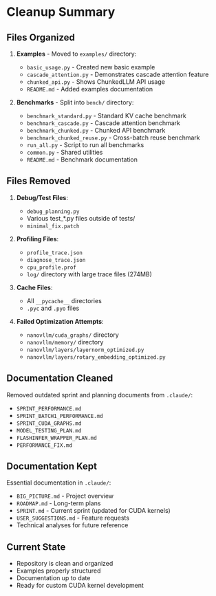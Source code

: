 # Cleanup Summary

## Files Organized
1. **Examples** - Moved to `examples/` directory:
   - `basic_usage.py` - Created new basic example
   - `cascade_attention.py` - Demonstrates cascade attention feature
   - `chunked_api.py` - Shows ChunkedLLM API usage
   - `README.md` - Added examples documentation

2. **Benchmarks** - Split into `bench/` directory:
   - `benchmark_standard.py` - Standard KV cache benchmark
   - `benchmark_cascade.py` - Cascade attention benchmark
   - `benchmark_chunked.py` - Chunked API benchmark
   - `benchmark_chunked_reuse.py` - Cross-batch reuse benchmark
   - `run_all.py` - Script to run all benchmarks
   - `common.py` - Shared utilities
   - `README.md` - Benchmark documentation

## Files Removed
1. **Debug/Test Files**:
   - `debug_planning.py`
   - Various test_*.py files outside of tests/
   - `minimal_fix.patch`

2. **Profiling Files**:
   - `profile_trace.json`
   - `diagnose_trace.json`
   - `cpu_profile.prof`
   - `log/` directory with large trace files (274MB)

3. **Cache Files**:
   - All `__pycache__` directories
   - `.pyc` and `.pyo` files

4. **Failed Optimization Attempts**:
   - `nanovllm/cuda_graphs/` directory
   - `nanovllm/memory/` directory
   - `nanovllm/layers/layernorm_optimized.py`
   - `nanovllm/layers/rotary_embedding_optimized.py`

## Documentation Cleaned
Removed outdated sprint and planning documents from `.claude/`:
- `SPRINT_PERFORMANCE.md`
- `SPRINT_BATCH1_PERFORMANCE.md`
- `SPRINT_CUDA_GRAPHS.md`
- `MODEL_TESTING_PLAN.md`
- `FLASHINFER_WRAPPER_PLAN.md`
- `PERFORMANCE_FIX.md`

## Documentation Kept
Essential documentation in `.claude/`:
- `BIG_PICTURE.md` - Project overview
- `ROADMAP.md` - Long-term plans
- `SPRINT.md` - Current sprint (updated for CUDA kernels)
- `USER_SUGGESTIONS.md` - Feature requests
- Technical analyses for future reference

## Current State
- Repository is clean and organized
- Examples properly structured
- Documentation up to date
- Ready for custom CUDA kernel development